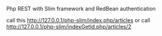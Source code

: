 Php REST with Slim framework and RedBean authentication

call this http://127.0.0.1/php-slim/index.php/articles or
call http://127.0.0.1/php-slim/indexGetId.php/articles/2

